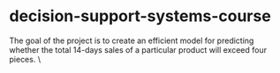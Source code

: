 # decision-support-systems-course

The goal of the project is to create an efficient model for predicting \
whether the total 14-days sales of a particular product will exceed four pieces. \

